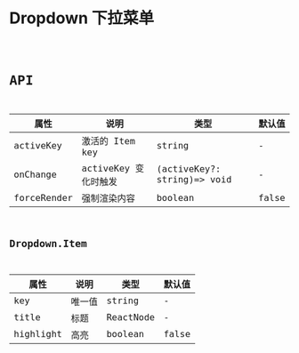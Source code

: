 # Dropdown 下拉菜单

<code src="./demos/demo1.tsx" />

# API

| 属性        | 说明                 | 类型                        | 默认值 |
| ----------- | -------------------- | --------------------------- | ------ |
| activeKey   | 激活的 Item key      | string                      | -      |
| onChange    | activeKey 变化时触发 | (activeKey?: string)=> void | -      |
| forceRender | 强制渲染内容         | boolean                     | false  |

## Dropdown.Item

| 属性      | 说明   | 类型      | 默认值 |
| --------- | ------ | --------- | ------ |
| key       | 唯一值 | string    | -      |
| title     | 标题   | ReactNode | -      |
| highlight | 高亮   | boolean   | false  |
